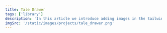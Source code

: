 ```yaml
---
title: Tale Drawer
tags: ['library']
description: 'In this article we introduce adding images in the tailwind starter blog and the benefits and limitations of the next/image component.'
imgSrc: '/static/images/projects/tale_drawer.png'
---
```

